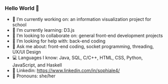 ### Hello World 👋

- 🔭 I’m currently working on: an information visualization project for school
- 🌱 I’m currently learning: D3.js
- 👯 I’m looking to collaborate on: general front-end development projects
- 🤔 I’m looking for help with: back-end coding
- 💬 Ask me about: front-end coding, socket programming, threading, UX/UI Design
- :computer: Languages I know: Java, SQL, C/C++, HTML, CSS, Python, JavaScript, and Haskell
- :briefcase: Linkedin: https://www.linkedin.com/in/sophiale4/
- 👧 Pronouns: she/her
